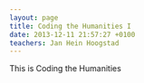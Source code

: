 ```yaml
---
layout: page
title: Coding the Humanities I
date: 2013-12-11 21:57:27 +0100
teachers: Jan Hein Hoogstad
---
```

This is Coding the Humanities